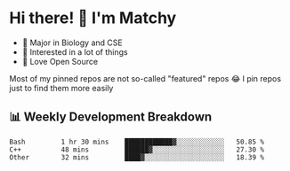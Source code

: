 # Hi there! 👋 I'm Matchy

- 🧬 Major in Biology and CSE
- 🎈 Interested in a lot of things
- 💜 Love Open Source

Most of my pinned repos are not so-called "featured" repos 😂 I pin repos just to find them more easily

## 📊 Weekly Development Breakdown

<!--START_SECTION:waka-->

```text
Bash         1 hr 30 mins    ████████████▓░░░░░░░░░░░░   50.85 %
C++          48 mins         ██████▓░░░░░░░░░░░░░░░░░░   27.30 %
Other        32 mins         ████▓░░░░░░░░░░░░░░░░░░░░   18.39 %
```

<!--END_SECTION:waka-->
